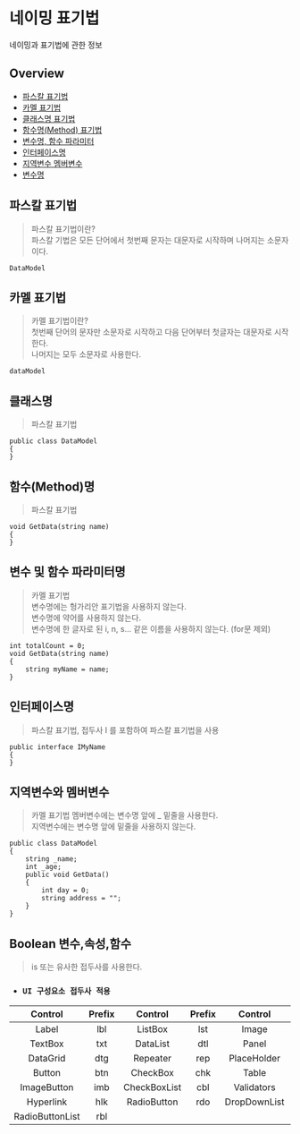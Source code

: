 # 네이밍 표기법

네이밍과 표기법에 관한 정보

## Overview
- [파스칼 표기법](#파스칼-표기법)
- [카멜 표기법](#카멜-표기법)
- [클래스명 표기법](#클래스명)
- [함수명(Method) 표기법](#함수(Method)명)
- [변수명, 함수 파라미터](#변수-및-함수-파라미터명)
- [인터페이스명](#인터페이스명)
- [지역변수 멤버변수](#지역변수와-멤버변수)
- [변수명](#Boolean-변수속성함수)

## 파스칼 표기법
> 파스칼 표기법이란? </br>
> 파스칼 기법은 모든 단어에서 첫번째 문자는 대문자로 시작하며 나머지는 소문자이다. </br>
```
DataModel
```

## 카멜 표기법
> 카멜 표기법이란? </br>
> 첫번째 단어의 문자만 소문자로 시작하고 다음 단어부터 첫글자는 대문자로 시작한다. </br>
> 나머지는 모두 소문자로 사용한다.
```
dataModel
```

## 클래스명
> 파스칼 표기법
```
public class DataModel
{
}
```

## 함수(Method)명
> 파스칼 표기법
```
void GetData(string name)
{
}
```

## 변수 및 함수 파라미터명
> 카멜 표기법 </br>
> 변수명에는 헝가리안 표기법을 사용하지 않는다. </br>
> 변수명에 약어를 사용하지 않는다. </br>
> 변수명에 한 글자로 된 i, n, s... 같은 이름을 사용하지 않는다. (for문 제외)
```
int totalCount = 0;
void GetData(string name)
{
    string myName = name;
}
```

## 인터페이스명
> 파스칼 표기법, 접두사 I 를 포함하여 파스칼 표기법을 사용
```
public interface IMyName
{
}
```

## 지역변수와 멤버변수
> 카멜 표기법
> 멤버변수에는 변수명 앞에 _ 밑줄을 사용한다. </br>
> 지역변수에는 변수명 앞에  밑줄을 사용하지 않는다.
```
public class DataModel
{
    string _name;
    int _age;
    public void GetData()
    {
        int day = 0;
        string address = "";
    }
}
```

## Boolean 변수,속성,함수
> is 또는 유사한 접두사를 사용한다.



- ### `UI 구성요소 접두사 적용`
| Control | Prefix | Control | Prefix | Control | Prefix |
|:-----:|:-----:|:-----:|:-----:|:-----:|:-----:|
| Label | lbl | ListBox | lst | Image | img |
| TextBox | txt | DataList | dtl | Panel | pnl |
| DataGrid | dtg | Repeater | rep | PlaceHolder | phd |
| Button | btn | CheckBox | chk | Table | tbl |
| ImageButton | imb | CheckBoxList | cbl | Validators | val |
| Hyperlink | hlk | RadioButton | rdo | DropDownList | ddl |
| RadioButtonList | rbl |
